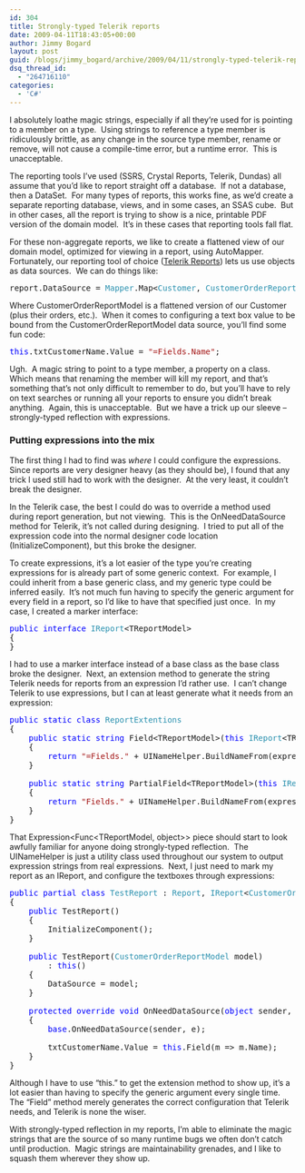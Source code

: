 ```yaml
---
id: 304
title: Strongly-typed Telerik reports
date: 2009-04-11T18:43:05+00:00
author: Jimmy Bogard
layout: post
guid: /blogs/jimmy_bogard/archive/2009/04/11/strongly-typed-telerik-reports.aspx
dsq_thread_id:
  - "264716110"
categories:
  - 'C#'
---
```

I absolutely loathe magic strings, especially if all they’re used for is pointing to a member on a type.&#160; Using strings to reference a type member is ridiculously brittle, as any change in the source type member, rename or remove, will not cause a compile-time error, but a runtime error.&#160; This is unacceptable.

The reporting tools I’ve used (SSRS, Crystal Reports, Telerik, Dundas) all assume that you’d like to report straight off a database.&#160; If not a database, then a DataSet.&#160; For many types of reports, this works fine, as we’d create a separate reporting database, views, and in some cases, an SSAS cube.&#160; But in other cases, all the report is trying to show is a nice, printable PDF version of the domain model.&#160; It’s in these cases that reporting tools fall flat.

For these non-aggregate reports, we like to create a flattened view of our domain model, optimized for viewing in a report, using AutoMapper.&#160; Fortunately, our reporting tool of choice ([Telerik Reports](http://www.telerik.com/products/reporting.aspx)) lets us use objects as data sources.&#160; We can do things like:

<pre>report.DataSource = <span style="color: #2b91af">Mapper</span>.Map&lt;<span style="color: #2b91af">Customer</span>, <span style="color: #2b91af">CustomerOrderReportModel</span>&gt;(customer);</pre>

[](http://11011.net/software/vspaste)

Where CustomerOrderReportModel is a flattened version of our Customer (plus their orders, etc.).&#160; When it comes to configuring a text box value to be bound from the CustomerOrderReportModel data source, you’ll find some fun code:

<pre><span style="color: blue">this</span>.txtCustomerName.Value = <span style="color: #a31515">"=Fields.Name"</span>;</pre>

[](http://11011.net/software/vspaste)

Ugh.&#160; A magic string to point to a type member, a property on a class.&#160; Which means that renaming the member will kill my report, and that’s something that’s not only difficult to remember to do, but you’ll have to rely on text searches or running all your reports to ensure you didn’t break anything.&#160; Again, this is unacceptable.&#160; But we have a trick up our sleeve – strongly-typed reflection with expressions.

### Putting expressions into the mix

The first thing I had to find was _where_ I could configure the expressions.&#160; Since reports are very designer heavy (as they should be), I found that any trick I used still had to work with the designer.&#160; At the very least, it couldn’t break the designer.

In the Telerik case, the best I could do was to override a method used during report generation, but not viewing.&#160; This is the OnNeedDataSource method for Telerik, it’s not called during designing.&#160; I tried to put all of the expression code into the normal designer code location (InitializeComponent), but this broke the designer.

To create expressions, it’s a lot easier of the type you’re creating expressions for is already part of some generic context.&#160; For example, I could inherit from a base generic class, and my generic type could be inferred easily.&#160; It’s not much fun having to specify the generic argument for every field in a report, so I’d like to have that specified just once.&#160; In my case, I created a marker interface:

<pre><span style="color: blue">public interface </span><span style="color: #2b91af">IReport</span>&lt;TReportModel&gt;
{
}</pre>

[](http://11011.net/software/vspaste)

I had to use a marker interface instead of a base class as the base class broke the designer.&#160; Next, an extension method to generate the string Telerik needs for reports from an expression I’d rather use.&#160; I can’t change Telerik to use expressions, but I can at least generate what it needs from an expression:

<pre><span style="color: blue">public static class </span><span style="color: #2b91af">ReportExtentions
</span>{
    <span style="color: blue">public static string </span>Field&lt;TReportModel&gt;(<span style="color: blue">this </span><span style="color: #2b91af">IReport</span>&lt;TReportModel&gt; report, <span style="color: #2b91af">Expression</span>&lt;<span style="color: #2b91af">Func</span>&lt;TReportModel, <span style="color: blue">object</span>&gt;&gt; expression)
    {
        <span style="color: blue">return </span><span style="color: #a31515">"=Fields." </span>+ UINameHelper.BuildNameFrom(expression);
    }

    <span style="color: blue">public static string </span>PartialField&lt;TReportModel&gt;(<span style="color: blue">this </span><span style="color: #2b91af">IReport</span>&lt;TReportModel&gt; report, <span style="color: #2b91af">Expression</span>&lt;<span style="color: #2b91af">Func</span>&lt;TReportModel, <span style="color: blue">object</span>&gt;&gt; expression)
    {
        <span style="color: blue">return </span><span style="color: #a31515">"Fields." </span>+ UINameHelper.BuildNameFrom(expression);
    }
}</pre>

[](http://11011.net/software/vspaste)

That Expression<Func<TReportModel, object>> piece should start to look awfully familiar for anyone doing strongly-typed reflection.&#160; The UINameHelper is just a utility class used throughout our system to output expression strings from real expressions.&#160; Next, I just need to mark my report as an IReport, and configure the textboxes through expressions:

<pre><span style="color: blue">public partial class </span><span style="color: #2b91af">TestReport </span>: <span style="color: #2b91af">Report</span>, <span style="color: #2b91af">IReport</span>&lt;<span style="color: #2b91af">CustomerOrderReportModel</span>&gt;
{
    <span style="color: blue">public </span>TestReport()
    {
        InitializeComponent();
    }

    <span style="color: blue">public </span>TestReport(<span style="color: #2b91af">CustomerOrderReportModel </span>model)
        : <span style="color: blue">this</span>()
    {
        DataSource = model;
    }

    <span style="color: blue">protected override void </span>OnNeedDataSource(<span style="color: blue">object </span>sender, System.<span style="color: #2b91af">EventArgs </span>e)
    {
        <span style="color: blue">base</span>.OnNeedDataSource(sender, e);

        txtCustomerName.Value = <span style="color: blue">this</span>.Field(m =&gt; m.Name);
    }
}</pre>

[](http://11011.net/software/vspaste)

Although I have to use “this.” to get the extension method to show up, it’s a lot easier than having to specify the generic argument every single time.&#160; The “Field” method merely generates the correct configuration that Telerik needs, and Telerik is none the wiser.

With strongly-typed reflection in my reports, I’m able to eliminate the magic strings that are the source of so many runtime bugs we often don’t catch until production.&#160; Magic strings are maintainability grenades, and I like to squash them wherever they show up.
